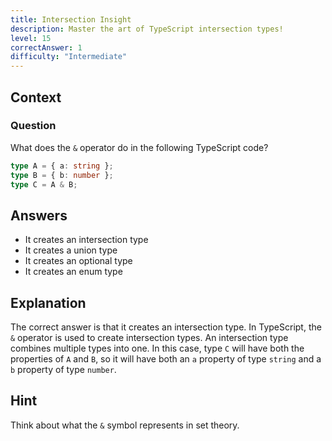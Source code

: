 ```yaml
---
title: Intersection Insight
description: Master the art of TypeScript intersection types!
level: 15
correctAnswer: 1
difficulty: "Intermediate"
---
```


## Context

### Question
What does the `&` operator do in the following TypeScript code?

```typescript
type A = { a: string };
type B = { b: number };
type C = A & B;
```

## Answers
- It creates an intersection type
- It creates a union type
- It creates an optional type
- It creates an enum type

## Explanation
The correct answer is that it creates an intersection type. In TypeScript, the `&` operator is used to create intersection types. An intersection type combines multiple types into one. In this case, type `C` will have both the properties of `A` and `B`, so it will have both an `a` property of type `string` and a `b` property of type `number`.

## Hint
Think about what the `&` symbol represents in set theory.